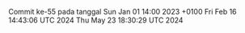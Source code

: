 Commit ke-55 pada tanggal Sun Jan 01 14:00 2023 +0100
Fri Feb 16 14:43:06 UTC 2024
Thu May 23 18:30:29 UTC 2024
